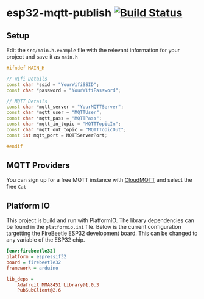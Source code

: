 # esp32-mqtt-publish [![Build Status](https://travis-ci.org/t04glovern/esp32-mqtt-publish.svg?branch=master)](https://travis-ci.org/t04glovern/esp32-mqtt-publish)

## Setup

Edit the `src/main.h.example` file with the relevant information for your project and save it as `main.h`

```cpp
#ifndef MAIN_H

// Wifi Details
const char *ssid = "YourWifiSSID";
const char *password = "YourWifiPassword";

// MQTT Details
const char *mqtt_server = "YourMQTTServer";
const char *mqtt_user = "MQTTUser";
const char *mqtt_pass = "MQTTPass";
const char *mqtt_in_topic = "MQTTTopicIn";
const char *mqtt_out_topic = "MQTTTopicOut";
const int mqtt_port = MQTTServerPort;

#endif
```

## MQTT Providers

You can sign up for a free MQTT instance with [CloudMQTT](https://www.cloudmqtt.com/) and select the free `Cat` 

## Platform IO

This project is build and run with PlatformIO. The library dependencies can be found in the `platformio.ini` file. Below is the current configuration targetting the FireBeetle ESP32 development board. This can be changed to any variable of the ESP32 chip.

```ini
[env:firebeetle32]
platform = espressif32
board = firebeetle32
framework = arduino

lib_deps =
    Adafruit MMA8451 Library@1.0.3
    PubSubClient@2.6
```
